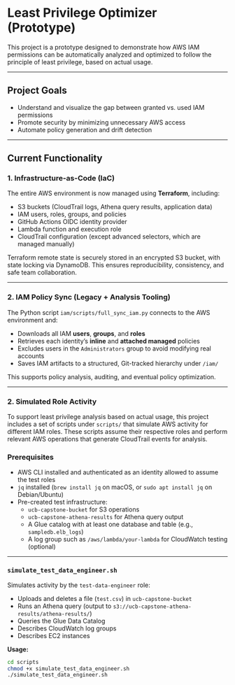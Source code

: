 # Least Privilege Optimizer (Prototype)

This project is a prototype designed to demonstrate how AWS IAM permissions can be automatically analyzed and optimized to follow the principle of least privilege, based on actual usage.

---

## Project Goals

- Understand and visualize the gap between granted vs. used IAM permissions
- Promote security by minimizing unnecessary AWS access
- Automate policy generation and drift detection

---

## Current Functionality

### 1. Infrastructure-as-Code (IaC)

The entire AWS environment is now managed using **Terraform**, including:

- S3 buckets (CloudTrail logs, Athena query results, application data)
- IAM users, roles, groups, and policies
- GitHub Actions OIDC identity provider
- Lambda function and execution role
- CloudTrail configuration (except advanced selectors, which are managed manually)

Terraform remote state is securely stored in an encrypted S3 bucket, with state locking via DynamoDB. This ensures reproducibility, consistency, and safe team collaboration.

---

### 2. IAM Policy Sync (Legacy + Analysis Tooling)

The Python script `iam/scripts/full_sync_iam.py` connects to the AWS environment and:

- Downloads all IAM **users**, **groups**, and **roles**
- Retrieves each identity’s **inline** and **attached managed** policies
- Excludes users in the `Administrators` group to avoid modifying real accounts
- Saves IAM artifacts to a structured, Git-tracked hierarchy under `/iam/`

This supports policy analysis, auditing, and eventual policy optimization.

---

### 2. Simulated Role Activity

To support least privilege analysis based on actual usage, this project includes a set of scripts under `scripts/` that simulate AWS activity for different IAM roles. These scripts assume their respective roles and perform relevant AWS operations that generate CloudTrail events for analysis.

### Prerequisites

- AWS CLI installed and authenticated as an identity allowed to assume the test roles
- `jq` installed (`brew install jq` on macOS, or `sudo apt install jq` on Debian/Ubuntu)
- Pre-created test infrastructure:
  - `ucb-capstone-bucket` for S3 operations
  - `ucb-capstone-athena-results` for Athena query output
  - A Glue catalog with at least one database and table (e.g., `sampledb.elb_logs`)
  - A log group such as `/aws/lambda/your-lambda` for CloudWatch testing (optional)

---

### `simulate_test_data_engineer.sh`

Simulates activity by the `test-data-engineer` role:

- Uploads and deletes a file (`test.csv`) in `ucb-capstone-bucket`
- Runs an Athena query (output to `s3://ucb-capstone-athena-results/athena-results/`)
- Queries the Glue Data Catalog
- Describes CloudWatch log groups
- Describes EC2 instances

**Usage:**

```bash
cd scripts
chmod +x simulate_test_data_engineer.sh
./simulate_test_data_engineer.sh
```
